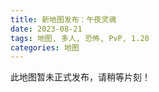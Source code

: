 ```yaml
---
title: 新地图发布：午夜灵魂
date: 2023-08-21
tags: 地图, 多人, 恐怖, PvP, 1.20
categories: 地图
---
```


此地图暂未正式发布，请稍等片刻！